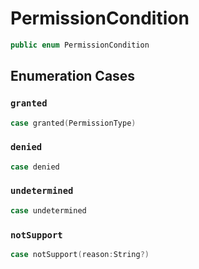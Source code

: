 # PermissionCondition

``` swift
public enum PermissionCondition 
```

## Enumeration Cases

### `granted`

``` swift
case granted(PermissionType)
```

### `denied`

``` swift
case denied
```

### `undetermined`

``` swift
case undetermined
```

### `notSupport`

``` swift
case notSupport(reason:String?)
```
